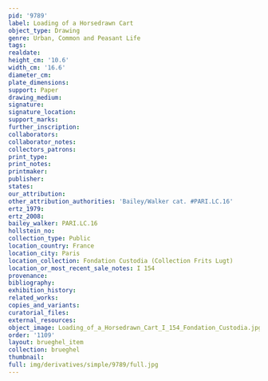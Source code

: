 ```yaml
---
pid: '9789'
label: Loading of a Horsedrawn Cart
object_type: Drawing
genre: Urban, Common and Peasant Life
tags: 
realdate: 
height_cm: '10.6'
width_cm: '16.6'
diameter_cm: 
plate_dimensions: 
support: Paper
drawing_medium: 
signature: 
signature_location: 
support_marks: 
further_inscription: 
collaborators: 
collaborator_notes: 
collectors_patrons: 
print_type: 
print_notes: 
printmaker: 
publisher: 
states: 
our_attribution: 
other_attribution_authorities: 'Bailey/Walker cat. #PARI.LC.16'
ertz_1979: 
ertz_2008: 
bailey_walker: PARI.LC.16
hollstein_no: 
collection_type: Public
location_country: France
location_city: Paris
location_collection: Fondation Custodia (Collection Frits Lugt)
location_or_most_recent_sale_notes: I 154
provenance: 
bibliography: 
exhibition_history: 
related_works: 
copies_and_variants: 
curatorial_files: 
external_resources: 
object_image: Loading_of_a_Horsedrawn_Cart_I_154_Fondation_Custodia.jpg
order: '1109'
layout: brueghel_item
collection: brueghel
thumbnail: 
full: img/derivatives/simple/9789/full.jpg
---
```

